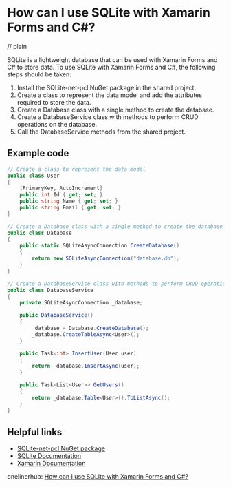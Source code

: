# How can I use SQLite with Xamarin Forms and C#?
// plain

SQLite is a lightweight database that can be used with Xamarin Forms and C# to store data. To use SQLite with Xamarin Forms and C#, the following steps should be taken:

1. Install the SQLite-net-pcl NuGet package in the shared project.
2. Create a class to represent the data model and add the attributes required to store the data.
3. Create a Database class with a single method to create the database.
4. Create a DatabaseService class with methods to perform CRUD operations on the database.
5. Call the DatabaseService methods from the shared project.

## Example code

```c#
// Create a class to represent the data model
public class User
{
    [PrimaryKey, AutoIncrement]
    public int Id { get; set; }
    public string Name { get; set; }
    public string Email { get; set; }
}

// Create a Database class with a single method to create the database
public class Database
{
    public static SQLiteAsyncConnection CreateDatabase()
    {
        return new SQLiteAsyncConnection("database.db");
    }
}

// Create a DatabaseService class with methods to perform CRUD operations on the database
public class DatabaseService
{
    private SQLiteAsyncConnection _database;

    public DatabaseService()
    {
        _database = Database.CreateDatabase();
        _database.CreateTableAsync<User>();
    }

    public Task<int> InsertUser(User user)
    {
        return _database.InsertAsync(user);
    }

    public Task<List<User>> GetUsers()
    {
        return _database.Table<User>().ToListAsync();
    }
}
```

## Helpful links
- [SQLite-net-pcl NuGet package](https://www.nuget.org/packages/sqlite-net-pcl/)
- [SQLite Documentation](https://www.sqlite.org/docs.html)
- [Xamarin Documentation](https://docs.microsoft.com/en-us/xamarin/)

onelinerhub: [How can I use SQLite with Xamarin Forms and C#?](https://onelinerhub.com/sqlite/how-can-i-use-sqlite-with-xamarin-forms-and-c-)